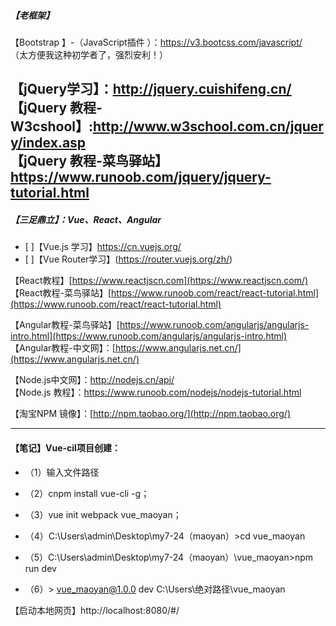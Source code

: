 #####  【老框架】
【Bootstrap 】-（JavaScript插件 ）：https://v3.bootcss.com/javascript/<br>
（太方便我这种初学者了，强烈安利！）<br>

【jQuery学习】：http://jquery.cuishifeng.cn/<br>
【jQuery 教程-W3cshool】:http://www.w3school.com.cn/jquery/index.asp<br>
【jQuery 教程-菜鸟驿站】https://www.runoob.com/jquery/jquery-tutorial.html<br>
---

#####  【三足鼎立】：Vue、React、Angular

- [ ]【Vue.js 学习】https://cn.vuejs.org/<br>
- [ ]【Vue Router学习】(https://router.vuejs.org/zh/)<br>

【React教程】[https://www.reactjscn.com](https://www.reactjscn.com/)<br>
【React教程-菜鸟驿站】[https://www.runoob.com/react/react-tutorial.html](https://www.runoob.com/react/react-tutorial.html)<br>

【Angular教程-菜鸟驿站】[https://www.runoob.com/angularjs/angularjs-intro.html](https://www.runoob.com/angularjs/angularjs-intro.html)<br>
【Angular教程-中文网】：[https://www.angularjs.net.cn/](https://www.angularjs.net.cn/)<br>

【Node.js中文网】：http://nodejs.cn/api/<br>
【Node.js 教程】：https://www.runoob.com/nodejs/nodejs-tutorial.html<br>


【淘宝NPM 镜像】：[http://npm.taobao.org/](http://npm.taobao.org/)<br>

---

####  【笔记】Vue-cil项目创建：

- （1）输入文件路径
- （2）cnpm install vue-cli -g；
- （3）vue init webpack vue_maoyan；
- （4）C:\Users\admin\Desktop\my7-24（maoyan）>cd vue_maoyan

- （5）C:\Users\admin\Desktop\my7-24（maoyan）\vue_maoyan>npm run dev

- （6）> vue_maoyan@1.0.0 dev C:\Users\绝对路径\vue_maoyan

【启动本地网页】http://localhost:8080/#/
